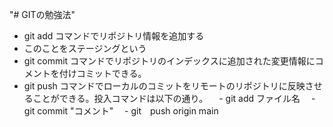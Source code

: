 "# GITの勉強法"
- git add コマンドでリポジトリ情報を追加する
 - このことをステージングという
- git commit コマンドでリポジトリのインデックスに追加された変更情報にコメントを付けコミットできる。
- git push コマンドでローカルのコミットをリモートのリポジトリに反映させることができる。投入コマンドは以下の通り。
　- git add ファイル名
　- git commit "コメント" 
　- git　push origin main
